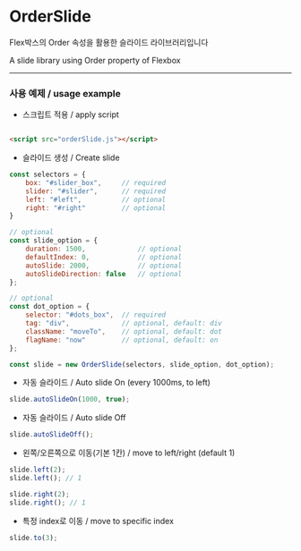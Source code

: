 # OrderSlide

Flex박스의 Order 속성을 활용한 슬라이드 라이브러리입니다

A slide library using Order property of Flexbox

---

### 사용 예제 / usage example

- 스크립트 적용 / apply script

```html

<script src="orderSlide.js"></script>
```

- 슬라이드 생성 / Create slide

```js
const selectors = {
	box: "#slider_box",     // required
	slider: "#slider",      // required
	left: "#left",          // optional
	right: "#right"         // optional
}

// optional
const slide_option = {
	duration: 1500,             // optional
	defaultIndex: 0,            // optional
	autoSlide: 2000,            // optional
	autoSlideDirection: false   // optional
};

// optional
const dot_option = {
	selector: "#dots_box",  // required
	tag: "div",             // optional, default: div
	className: "moveTo",    // optional, default: dot
	flagName: "now"         // optional, default: on
};

const slide = new OrderSlide(selectors, slide_option, dot_option);
```

- 자동 슬라이드 / Auto slide On (every 1000ms, to left)

```js
slide.autoSlideOn(1000, true);
```

- 자동 슬라이드 / Auto slide Off

```js
slide.autoSlideOff();
```

- 왼쪽/오른쪽으로 이동(기본 1칸) / move to left/right (default 1)

```js
slide.left(2);
slide.left(); // 1

slide.right(2);
slide.right(); // 1
```

- 특정 index로 이동 / move to specific index

```js
slide.to(3);
```
